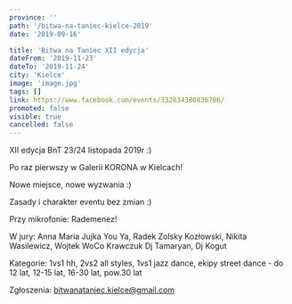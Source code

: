```yaml
---
province: ''
path: '/bitwa-na-taniec-kielce-2019'
date: '2019-09-16'

title: 'Bitwa na Taniec XII edycja'
dateFrom: '2019-11-23'
dateTo: '2019-11-24'
city: 'Kielce'
image: 'image.jpg'
tags: []
link: https://www.facebook.com/events/332834380836786/
promoted: false
visible: true
cancelled: false
---
```

XII edycja BnT 23/24 listopada 2019r :)

Po raz pierwszy w Galerii KORONA w Kielcach!

Nowe miejsce, nowe wyzwania :)

Zasady i charakter eventu bez zmian :)

Przy mikrofonie: Rademenez!

W jury: Anna Maria Jujka You Ya, Radek Zolsky Kozłowski, Nikita Wasilewicz, Wojtek WoCo Krawczuk
Dj Tamaryan, Dj Kogut

Kategorie: 1vs1 hh, 2vs2 all styles, 1vs1 jazz dance, ekipy street dance - do 12 lat, 12-15 lat, 16-30 lat, pow.30 lat

Zgłoszenia: bitwanataniec.kielce@gmail.com

